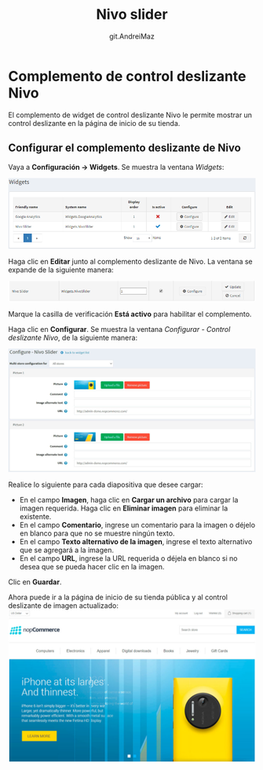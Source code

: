 ﻿---
title: Nivo slider
uid: en/getting-started/design-your-store/nivo-slider
author: git.AndreiMaz
contributors: git.exileDev
---

# Complemento de control deslizante Nivo

El complemento de widget de control deslizante Nivo le permite mostrar un control deslizante en la página de inicio de su tienda.

## Configurar el complemento deslizante de Nivo

Vaya a **Configuración → Widgets**. Se muestra la ventana *Widgets*:

![Widgets](_static/nivo-slider/nivo-slider-widgets.png)

Haga clic en **Editar** junto al complemento deslizante de Nivo. La ventana se expande de la siguiente manera:

![Nivo-Edit](_static/nivo-slider/nivo-slider-edit.png)

Marque la casilla de verificación **Está activo** para habilitar el complemento.

Haga clic en **Configurar**. Se muestra la ventana *Configurar - Control deslizante Nivo*, de la siguiente manera:

![Nivo-Configurar](_static/nivo-slider/nivo-slider-configure.jpg)

Realice lo siguiente para cada diapositiva que desee cargar:

* En el campo **Imagen**, haga clic en **Cargar un archivo** para cargar la imagen requerida. Haga clic en **Eliminar imagen** para eliminar la existente.
* En el campo **Comentario**, ingrese un comentario para la imagen o déjelo en blanco para que no se muestre ningún texto.
* En el campo **Texto alternativo de la imagen**, ingrese el texto alternativo que se agregará a la imagen.
* En el campo **URL**, ingrese la URL requerida o déjela en blanco si no desea que se pueda hacer clic en la imagen.

Clic en **Guardar**.

Ahora puede ir a la página de inicio de su tienda pública y al control deslizante de imagen actualizado:
![Página principal](_static/nivo-slider/homepage.jpg)
